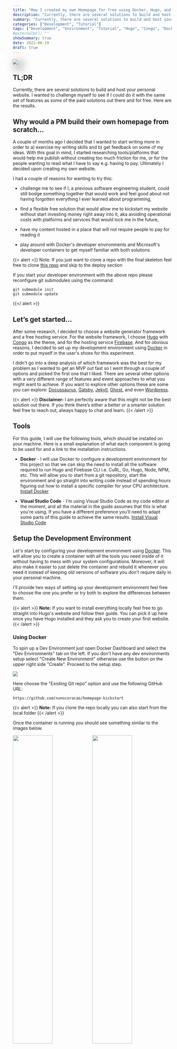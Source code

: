 ```yaml
---
title: "How I created my own Homepage for free using Docker, Hugo, and Firebase"
description: "Currently, there are several solutions to build and host your personal website. I wanted to challenge myself to see if I could do it with the same set of features as some of the paid solutions out there and for free. Here are the results."
summary: "Currently, there are several solutions to build and host your personal website. I wanted to challenge myself to see if I could do it with the same set of features as some of the paid solutions out there and for free. Here are the results."
categories: ["Development", "Tutorial"]
tags: ["Development", "Environment", "Tutorial", "Hugo", "Congo", "Docker", "VSCode", "Go"]
#externalUrl: ""
showSummary: true
date: 2022-06-19
draft: true
---
```


<img style="box-shadow: 10px 10px 30px 2px rgba(0,0,0,0.6);" src="feature.png"/>


## TL;DR

Currently, there are several solutions to build and host your personal website. I wanted to challenge myself to see if I could do it with the same set of features as some of the paid solutions out there and for free. Here are the results.

## Why would a PM build their own homepage from scratch…

A couple of months ago I decided that I wanted to start writing more in order to a) exercise my writing skills and b) get feedback on some of my ideas. With this goal in mind, I started researching tools/platforms that would help me publish without creating too much friction for me, or for the people wanting to read what I have to say e.g. having to pay. Ultimately I decided upon creating my own website.

I had a couple of reasons for wanting to try this:

- challenge me to see if I, a previous software engineering student, could still bodge something together that would work and feel good about not having forgotten everything I ever learned about programming,

- find a flexible free solution that would allow me to kickstart my website without start investing money right away into it, aka avoiding operational costs with platforms and services that would lock me in the future,

- have my content hosted in a place that will not require people to pay for reading it

- play around with Docker's developer environments and Microsoft's developer containers to get myself familiar with both solutions

{{< alert >}}
Note: If you just want to clone a repo with the final skeleton feel free to clone <a target="_blank" href="https://github.com/nunocoracao/homepage-hugo-congo">this repo</a> and skip to the deploy section

If you start your developer environment with the above repo please reconfigure git submodules using the command:

```
git submodule init
git submodule update
```


{{</ alert >}}

## Let’s get started…

After some research, I decided to choose a website generator framework and a free hosting service. For the website framework, I choose <a target="_blank" href="https://gohugo.io">Hugo</a> with <a target="_blank" href="https://github.com/jpanther/congoand">Congo</a> as the theme, and for the hosting service <a target="_blank" href="https://firebase.google.com">Firebase</a>. And for obvious reasons, I decided to set up my development environment using <a target="_blank" href="https://www.docker.com">Docker</a> in order to put myself in the user's shoes for this experiment. 

I didn't go into a deep analysis of which framework was the best for my problem as I wanted to get an MVP out fast so I went through a couple of options and picked the first one that I liked. There are several other options with a very different range of features and event approaches to what you might want to achieve. If you want to explore other options these are some you can explore: <a target="_blank" href="https://docusaurus.io/">Docussaurus</a>, <a target="_blank" href="https://www.gatsbyjs.com/">Gatsby</a>, <a target="_blank" href="https://jekyllrb.com/">Jekyll</a>, <a target="_blank" href="https://ghost.org/">Ghost</a>, and even <a target="_blank" href="https://wordpress.com/">Wordpress</a>.


{{< alert >}}
**Disclaimer:** I am perfectly aware that this might not be the best solution out there. If you think there’s either a better or a smarter solution feel free to reach out, always happy to chat and learn.
{{< /alert >}}


## Tools

For this guide, I will use the following tools, which should be installed on your machine. Here is a small explanation of what each component is going to be used for and a link to the installation instructions.

- **Docker** - I will use Docker to configure a development environment for this project so that we can skip the need to install all the software required to run Hugo and Firebase CLI i.e. CuRL, Go, Hugo, Node, NPM, etc. This will allow you to start from a git repository, start the environment and go straight into writing code instead of spending hours figuring out how to install a specific compiler for your CPU architecture. <a target=”_blank” href="https://www.docker.com/get-started/">Install Docker</a>

- **Visual Studio Code** - I'm using Visual Studio Code as my code editor at the moment, and all the material in the guide assumes that this is what you're using. If you have a different preference you’ll need to adapt some parts of this guide to achieve the same results. <a target=”_blank” href="https://code.visualstudio.com/">Install Visual Studio Code</a> 

## Setup the Development Environment

Let's start by configuring your development environment using <a target=”_blank” href="https://www.docker.com">Docker</a>. This will allow you to create a container with all the tools you need inside of it without having to mess with your system configurations. Moreover, it will also make it easier to just delete the container and rebuild it whenever you need it instead of keeping old versions of software you don't require daily in your personal machine.

I'll provide two ways of setting up your development environment feel free to choose the one you prefer or try both to explore the differences between them.

{{< alert >}}
**Note:** If you want to install everything locally feel free to go straight into Hugo's website and follow their guide. You can pick it up here once you have Hugo installed and they ask you to create your first website.
{{< /alert >}}

### Using Docker

To spin up a Dev Environment just open Docker Dashboard and select the "Dev Environments" tab on the left. If you don't have any dev environments setup select "Create New Environment" otherwise use the button on the upper right side "Create". Proceed to the setup step.

<img src="devenvs/step2.png"/>


Here choose the "Existing Git repo" option and use the following GitHub URL:

```
https://github.com/nunocoracao/homepage-kickstart
```

{{< alert >}}
**Note:** If you clone the repo locally you can also start from the local folder
{{< /alert >}}

Once the container is running you should see something similar to the images below.

<img style="float: left" width="50%" src="devenvs/step4.png"/>
<img style="float: left" width="50%" src="devenvs/step5.png"/>

In both situations, you will be able to see and click the button "Open in VSCode" which will open the editor and will allow you to start working. From there open a terminal and proceed to [create the site skeleton](#create-site-skeleton)

### Using Visual Studio Code

Start by cloning the GitHub repository with the development environment configurations.

```
git clone https://github.com/nunocoracao/homepage-kickstart
```

This method requires the installation of an extra VSCode extension in order to spin up the containers. Please search for **Remote - Containers** and install the extension to continue this guide.

After successfully installing the extension, open your source folder in VSCode and open the “Remote - Containers” extension panel on the left. Select "Open Folder in Container" to spin up a container with the development environment.

<img src="setup/extension.png"/>

Wait a couple of minutes while the image is built. Docker is creating an image with all the required software for the development of the website. This will only happen the first time you spin the environment.

<img src="setup/imagebuild.png"/>


Once the image is built, VSCode will spin the container and will place your working environment inside of it (information available in the bottom left corner of the window). You now have a development environment with Go, Hugo, Firebase CLI, and all the tools you will need for this guide. Just open a new terminal and you’re ready to begin creating your site.

<img src="setup/newterminal.png"/>

### ...but I really want to run everything locally

If you either prefer or need to run your environment locally follow the guides below to install everything you need for your setup:

- **Homebrew** - <a target="_blank" href="https://brew.sh/">Install homebrew</a>
- **Hugo** - <a target="_blank" href="https://gohugo.io/getting-started/installing/">Install Hugo</a>
- **Node.js and NPM** - <a target="_blank" href="https://nodejs.org/en/download/">Install node.js & NPM</a> (easier to install Firebase CLI)
- **Firebase CLI** - <a target="_blank" href="https://firebase.google.com/docs/cli#install_the_firebase_cli">Install Firebase CLI</a>

## Create Site Skeleton

Now that we have a development environment running the first step is to create the base version of your website. For this let’s use **Hugo** to generate the folder template and configuration files we need by running the following command:

```
hugo new site . --force
```
This should have created a set of folders inside your workspace that you don’t need to worry about for now. The next step is to install a theme for Hugo. I choose <a target="_blank" href="https://github.com/jpanther/congo">Congo</a> as it had all the features I required for my website and it seemed to be easy to change if I ever need it to. If you want to try a different theme there are several available in Hugo’s documentation, each with documentation and examples. 

Install Congo using git submodules by running the following command:

```
git submodule add -b stable https://github.com/jpanther/congo.git themes/congo
```

Now we need to make some changes to the directory and file structure so that Congo can work properly. I will not get into the details of what is happening in this guide (you can consult Congo’s documentation if you want to learn more), the main takeaway is that we’re creating and configuring a folder in <code>config/_default/</code> which will contain all the important configuration files for Hugo and Congo. 

Please run the following commands in order:

```
mkdir config
mkdir config/_default
rm config.toml
cp themes/congo/config/_default/*.toml config/_default/
echo 'theme = "congo"' | cat - config/_default/config.toml > temp && mv temp config/_default/config.toml
```

Congratulations, you should have your site up and running now. Let's try it out by running Hugo's debug server:

```
hugo server -D
```

Please open your favorite browser and navigate to <a target="_blank" href="http://localhost:1313">localhost:1313</a> to see your page.

<img src="theme/vanilla.png"/>

You should see something similar to the image above. Doesn’t look that exciting, does it? Let’s configure the theme in the next sections and learn how to create your first article.


## Configure Theme

Now I’ll be covering how to change the look and feel of your website, add some personal information, and activate the dark mode toggle (aka the most important feature in any website these days). A note, I am covering a very simple configuration for this theme please check <a target="_blank" href="https://jpanther.github.io/congo/docs/">Congo’s theme documentation</a> for a full deep dive on everything you can do with this theme.

### Profile picture

Let’s start by adding a profile picture to your site. Create a folder called “assets” at the root of your project. Choose a profile picture and place it inside the assets folder. The rest of the guide will assume the final picture is named "profile.jpg", so please rename your picture or take that into account when configuring some of the other files. 

{{< alert >}}
Note: If you still need to take a proper awesome picture feel free to download the one below to proceed with the tutorial.
{{</ alert >}}

<img src="configure/profile.jpg"/>

### Configuration Files

Let’s open a couple of configuration files and start updating them. All the files we are going to change are inside <code>config/_default/</code> folder.

#### config.toml

Uncomment the <code>baseURL</code> parameter and replace it with the final domain of your website. This value will be used to create the robots.txt file for any search engines to successfully crawl and index your website.

<img src="configure/config.png"/>

{{< alert >}}
Note: if you want to configure Google Analytics please add the following line with your id to this file
```
googleAnalytics = "G-XXXXXX"
```
{{</ alert >}}

#### languages.en.toml

This file will drive the main information for the website and the author of the page (you). Replace the <code>title</code> and <code>description</code> for the ones you want for your page, these values will drive the HTML title and description tags.

Within the <code>[author]</code> block you can update the details that you wish to highlight in your profile. The bare minimum would be <code>name</code>, <code>image</code>, <code>headline</code>, and <code>links</code>. For the <code>links</code> parameter don't forget to uncomment the last line of the file as this is a json array. Update each entry with your personal links.

<img src="configure/languages.png"/>

#### params.toml

This file defines much of the overall behavior across the entire framework. For this tutorial I changed some of the overall values and one for the homepage, if you want to learn more about the other available configurations please consult <a target="_blank" href="https://jpanther.github.io/congo/docs/">Congo’s theme documentation</a>. 

I've changed <code>colorScheme</code> to "ocean" which changes the global UI theme. Congo defines a three-color palette that is used throughout the theme. Valid values are congo (default), avocado, ocean, fire, and slate. Although these are the default schemes, you can also create your own. Refer to the theme's main documentation to learn how.

Activated <code>showAppearanceSwitcher</code> to enable the light/dark mode toggle. Activated <code>enableSearch</code> which indexes all future posts each time you build the site and provides a simple search feature. I've also changed the value of <code>layout</code>, inside <code>[homepage]</code>, to "profile" which changes the way the landing page is rendered. Finally, the last interesting value here is <code>showRecent</code>, which when turned on shows the recent posts on the homepage.

<img src="configure/params.png"/>

### Final

Let’s see how it looks, run the Hugo again:

```
hugo server -D
```

And navigate to <a target="_blank" href="http://localhost:1313">localhost:1313</a> you should see something similar to the page below.

<img style="box-shadow: 10px 10px 30px 2px rgba(0,0,0,0.6);" src="configure/final.png"/>

Congrats it’s looking great, let’s learn how to generate your first articles.

## How to generate articles

Hugo provides some tools to generate your articles (markdown files) with a base set of tags already in them. Run the following command to create your first post

```
hugo new posts/my-first-post.md
```

replace the contents of the file with the following:

```
---
title: "My Published Post"
date: 2022-06-19T20:10:29Z
draft: false
categories: ["published", "test"]
tags: ["first", "awesome"]
---
 
This is my first blog post
```

This just created your first blog post. We've added a couple of categories and tags, which will be indexed by Hugo during build time. These tags will be used to create the Categories and Tags section of the website automatically for you. Notice that I've changed the <code>draft</code> to false to simulate a published post.

Run the following command to create your second post

```
hugo new posts/my-draft-post.md
```
and replace the contents of that file with the following:

```markdown
---
title: "My Draft Post"
date: 2022-06-19T20:20:39Z
draft: true
categories: ["draft", "test"]
tags: ["second", "awesome"]
---
 
This is my second blog post
```
For the second post, I've left the <code>draft</code> parameter true to simulate a draft post.

Hugo automatically hides draft posts from the final site generation. You can keep working on articles leaving the draft label true and they will be ignored by the engine. If you want to run in DEBUG mode just use the command:

```
hugo server -D
```

If you go to the posts on the site you should be able to see both entries. If you then run the server in normal mode the draft articles will disappear. You can use the command below to do so:


```
hugo server
```

You can use this command to test the final version of the website or an article before generating the final build. When you're ready just use the command 'Hugo' to generate the final website inside the /public folder.

```
hugo
```


## Deploy

Ok, you’ve configured your website and created a couple of articles, but we still need to deploy it somewhere. As I mentioned before I chose Firebase for this guide, even though I know that it offers much more than just a simple hosting service it allows me to host my site for free without much of a hassle.

### Create Firebase Project

Let’s start by going to <a target="_blank" href="https://firebase.google.com">https://firebase.google.com</a> and creating an account. Once that is done you can create a project for free. The process should be straightforward and when you finish you should be in Firebase's project dashboard.

### Setup Firebase

Now you can go back to your environment which already has Firebase CLI tools installed and ready to go. Let’s start by authenticating using:

```
firebase login
```
Once you are successfully logged in you need to initiate the project configurations for firebase. For that please use:

```
firebase init
```

The tool will offer you a wide variety of different options in order to configure your Firebase project. For now, we just want to configure hosting:

<img src="deploy/firebasehosting.png"/>

Choose the Firebase project created before as the hosting destination. And select the configurations you wish for the deployment process. The important one here is the folder where the final files to the server will be placed and this is the <code>public</code> folder. For the other parameters you experiment with what better matches your use-case, the image below shows you what I picked.

<img src="deploy/fbhostingep.png"/>

### Deploy

Ok, now for the long and boring process of deployment… joking! Once you are ready and have all your files generated by the <code>hugo</code> command in the public folder just use the following command to deploy:

```
firebase deploy
```

<img src="deploy/firebasedeploy.png"/>

The process should take a couple of seconds and there you go your site is deployed. The final line of the CLI tool will give you a URL to see for yourself, otherwise, you can explore your Firebase dashboard hosting section which will have more information regarding the deployment.

<img src="deploy/final.png"/>

## Conclusion

By now you should have a simple version of your website which you can configure to your needs. The main advantage of this solution is that it is flexible and extensible to a variety of different needs especially if you take the time to explore Hugo's theme catalog. True that it might require some coding to implement complex but I would guess that this solves the problem for almost everyone. 

Above all, it’s a completely free solution if you're looking to start and can't (or don't want to) spend money. Hope this guide helps you, feel free to share it with your network and give me feedback so that I can make it better over time. 

## Resources

- [GitHub Repo for development environment](https://github.com/nunocoracao/homepage-kickstart)
- [GitHub Repo for base Hugo and Congo configuration](https://github.com/nunocoracao/homepage-hugo-congo)
- [GitHub Repo for base image](https://github.com/nunocoracao/homepage-dockerimage)
- [Docker Hub image URL](https://hub.docker.com/r/nunocoracao/homepage-dockerimage)
- [Hugo\'s Documentation](https://gohugo.io/documentation/)
- [Congo\'s Documentation](https://github.com/jpanther/congo)
- [Firebase Documentation](https://firebase.google.com/docs)
- [Markdown Cheat Sheet](https://www.markdownguide.org/cheat-sheet/)